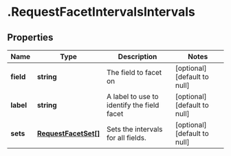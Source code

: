 # .RequestFacetIntervalsIntervals

## Properties
Name | Type | Description | Notes
------------ | ------------- | ------------- | -------------
**field** | **string** | The field to facet on | [optional] [default to null]
**label** | **string** | A label to use to identify the field facet | [optional] [default to null]
**sets** | [**RequestFacetSet[]**](RequestFacetSet.md) | Sets the intervals for all fields. | [optional] [default to null]


